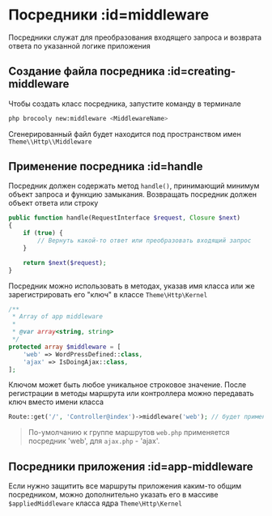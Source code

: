 # Посредники :id=middleware

Посредники служат для преобразования входящего запроса и возврата ответа по указанной логике приложения

## Создание файла посредника :id=creating-middleware

Чтобы создать класс посредника, запустите команду в терминале

```sh
php brocooly new:middleware <MiddlewareName>
```

Сгенерированный файл будет находится под пространством имен `Theme\\Http\\Middleware`

## Применение посредника :id=handle

Посредник должен содержать метод `handle()`, принимающий минимум объект запроса и функцию замыкания. Возвращать посредник должен объект ответа или строку

```php
public function handle(RequestInterface $request, Closure $next)
{
    if (true) {
        // Вернуть какой-то ответ или преобразовать входящий запрос
    }

    return $next($request);
}
```

Посредник можно использовать в методах, указав имя класса или же зарегистрировать его "ключ" в классе `Theme\Http\Kernel`

```php
/**
 * Array of app middleware
 *
 * @var array<string, string>
 */
protected array $middleware = [
    'web' => WordPressDefined::class,
    'ajax' => IsDoingAjax::class,
];
```

Ключом может быть любое уникальное строковое значение. После регистрации в методы маршрута или контроллера можно передавать ключ вместо имени класса

```php
Route::get('/', 'Controller@index')->middleware('web'); // будет применен посредник WordPressDefined
```

> По-умолчанию к группе маршрутов `web.php` применяется посредник 'web', для `ajax.php` - 'ajax'.

## Посредники приложения :id=app-middleware

Если нужно защитить все маршруты приложения каким-то общим посредником, можно дополнительно указать его в массиве `$appliedMiddleware` класса ядра `Theme\Http\Kernel`
